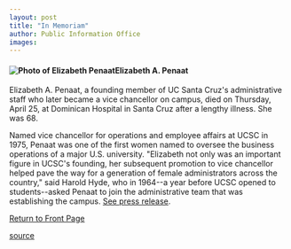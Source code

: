 ```yaml
---
layout: post
title: "In Memoriam"
author: Public Information Office
images:
---
```


#### ![Photo of Elizabeth Penaat][1]Elizabeth A. Penaat

Elizabeth A. Penaat, a founding member of UC Santa Cruz's administrative staff who later became a vice chancellor on campus, died on Thursday, April 25, at Dominican Hospital in Santa Cruz after a lengthy illness. She was 68.  
  
Named vice chancellor for operations and employee affairs at UCSC in 1975, Penaat was one of the first women named to oversee the business operations of a major U.S. university. "Elizabeth not only was an important figure in UCSC's founding, her subsequent promotion to vice chancellor helped pave the way for a generation of female administrators across the country," said Harold Hyde, who in 1964--a year before UCSC opened to students--asked Penaat to join the administrative team that was establishing the campus. [See press release][2].

  
[Return to Front Page][3]   

[1]: ../art/penaat_eliz.02-04-29.180.jpg
[2]: http://www.ucsc.edu/news_events/press_releases/01-02/04-29.penaat.html
[3]: ../../index.html

[source](http://www1.ucsc.edu/currents/01-02/04-29/inmemoriam.html "Permalink to inmemoriam")
